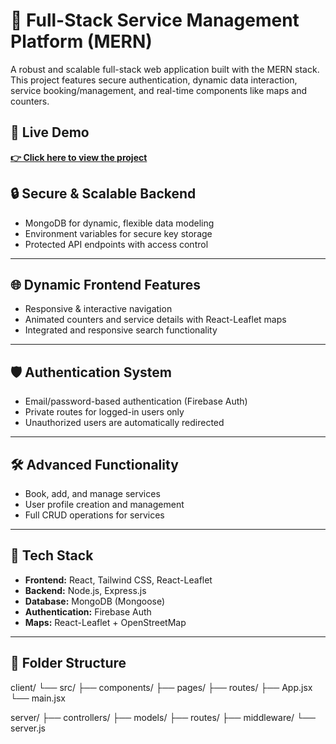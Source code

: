 # 🚀 Full-Stack Service Management Platform (MERN)

A robust and scalable full-stack web application built with the MERN stack. This project features secure authentication, dynamic data interaction, service booking/management, and real-time components like maps and counters.

## 🔗 Live Demo  

<a href="https://655bb2950553e718f37aaa29--earnest-macaron-5b91b8.netlify.app/" target="_blank"><strong>👉 Click here to view the project</strong></a>



## 🔒 Secure & Scalable Backend

- MongoDB for dynamic, flexible data modeling
- Environment variables for secure key storage
- Protected API endpoints with access control

---

## 🌐 Dynamic Frontend Features

- Responsive & interactive navigation
- Animated counters and service details with React-Leaflet maps
- Integrated and responsive search functionality

---

## 🛡️ Authentication System

- Email/password-based authentication (Firebase Auth)
- Private routes for logged-in users only
- Unauthorized users are automatically redirected

---

## 🛠️ Advanced Functionality

- Book, add, and manage services
- User profile creation and management
- Full CRUD operations for services

---

## 🧰 Tech Stack

- **Frontend:** React, Tailwind CSS, React-Leaflet
- **Backend:** Node.js, Express.js
- **Database:** MongoDB (Mongoose)
- **Authentication:** Firebase Auth
- **Maps:** React-Leaflet + OpenStreetMap

---

## 📂 Folder Structure

client/
└── src/
├── components/
├── pages/
├── routes/
├── App.jsx
└── main.jsx

server/
├── controllers/
├── models/
├── routes/
├── middleware/
└── server.js
